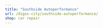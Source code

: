 ```yaml
---
title: "Southside Autoperformance"
url: /digos-city/southside-autoperformance/
shop: car repair
---
```

